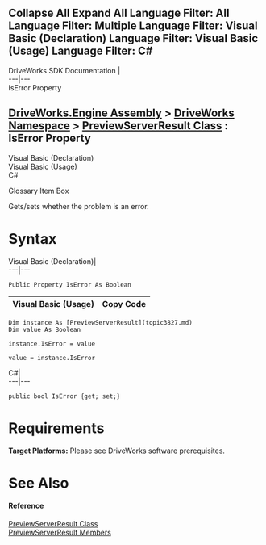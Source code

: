 Collapse All Expand All Language Filter: All  Language Filter: Multiple  Language Filter: Visual Basic (Declaration) Language Filter: Visual Basic (Usage) Language Filter: C#  
---  
DriveWorks SDK Documentation  |   
---|---  
IsError Property   
  
[DriveWorks.Engine Assembly](topic2156.md) > [DriveWorks Namespace](topic2159.md) > [PreviewServerResult Class](topic3827.md) : IsError Property  
---  
  
Visual Basic (Declaration)    
Visual Basic (Usage)    
C# 

Glossary Item Box

Gets/sets whether the problem is an error. 

# Syntax

Visual Basic (Declaration)|   
---|---  
      
    
    Public Property IsError As Boolean  
  
Visual Basic (Usage)| Copy Code  
---|---  
      
    
    Dim instance As [PreviewServerResult](topic3827.md)
    Dim value As Boolean
     
    instance.IsError = value
     
    value = instance.IsError  
  
C#|   
---|---  
      
    
    public bool IsError {get; set;}  
  
# Requirements

**Target Platforms:** Please see DriveWorks software prerequisites.

# See Also

#### Reference

[PreviewServerResult Class](topic3827.md)   
[PreviewServerResult Members](topic3828.md)


